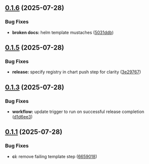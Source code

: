 ## [0.1.6](https://github.com/michaelw/common.itsumi/compare/v0.1.5...v0.1.6) (2025-07-28)


### Bug Fixes

* **broken docs:** helm template mustaches ([5031ddb](https://github.com/michaelw/common.itsumi/commit/5031ddb68cf4685b753069cb8be713e2b97bb3f1))

## [0.1.5](https://github.com/michaelw/common.itsumi/compare/v0.1.4...v0.1.5) (2025-07-28)


### Bug Fixes

* **release:** specify registry in chart push step for clarity ([3e29767](https://github.com/michaelw/common.itsumi/commit/3e29767e28f800f1f1eb7f444e2b717833e3da16))

## [0.1.3](https://github.com/michaelw/common.itsumi/compare/v0.1.2...v0.1.3) (2025-07-28)


### Bug Fixes

* **workflow:** update trigger to run on successful release completion ([d1d6ee3](https://github.com/michaelw/common.itsumi/commit/d1d6ee30e6914fda04a0f0a0ceb5663a7471770b))

## [0.1.1](https://github.com/michaelw/common.itsumi/compare/v0.1.0...v0.1.1) (2025-07-28)


### Bug Fixes

* **ci:** remove failing template step ([6659018](https://github.com/michaelw/common.itsumi/commit/66590189655d971019281422d58e27f3a91e70ad))

